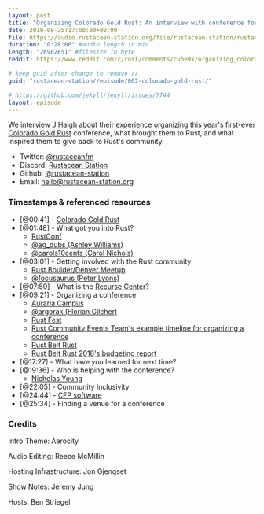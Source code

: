 ```yaml
---
layout: post
title: "Organizing Colorado Gold Rust: An interview with conference founder J Haigh"
date: 2019-08-25T17:00:00+00:00
file: https://audio.rustacean-station.org/file/rustacean-station/rustacean-station-e002-colorado-gold-rust.mp3
duration: "0:28:06" #audio length in min
length: "26982651" #filesize in byte
reddit: https://www.reddit.com/r/rust/comments/cvbe9x/organizing_colorado_gold_rust_an_interview_with/

# keep guid after change to remove //
guid: "rustacean-station//episode/002-colorado-gold-rust/"

# https://github.com/jekyll/jekyll/issues/7744
layout: episode
---
```


We interview J Haigh about their experience organizing this year's first-ever [Colorado Gold Rust](https://www.cogoldrust.com/) conference, what brought them to Rust, and what inspired them to give back to Rust's community. 

 - Twitter: [@rustaceanfm](https://twitter.com/rustaceanfm)
 - Discord: [Rustacean Station](https://discord.gg/cHc3Gyc)
 - Github: [@rustacean-station](https://github.com/rustacean-station/)
 - Email: [hello@rustacean-station.org](mailto:hello@rustacean-station.org)

### Timestamps & referenced resources

* [@00:41] - [Colorado Gold Rust](https://www.cogoldrust.com/)
* [@01:48] - What got you into Rust?
  * [RustConf](https://rustconf.com/)
  * [@ag_dubs (Ashley Williams)](https://twitter.com/ag_dubs)
  * [@carols10cents (Carol Nichols)](https://twitter.com/carols10cents)
* [@03:01] - Getting involved with the Rust community
  * [Rust Boulder/Denver Meetup](https://www.meetup.com/Rust-Boulder-Denver/)
  * [@focusaurus (Peter Lyons)](https://twitter.com/focusaurus)
* [@07:50] - What is the [Recurse Center](https://www.recurse.com/)?
* [@09:21] - Organizing a conference
  * [Auraria Campus](https://www.ahec.edu/)
  * [@argorak (Florian Gilcher)](https://twitter.com/Argorak)
  * [Rust Fest](https://www.rustfest.eu)
  * [Rust Community Events Team's example timeline for organizing a conference](https://github.com/rust-community/events-team/blob/master/guidelines/timeline.md)
  * [Rust Belt Rust](https://www.rust-belt-rust.com/) 
  * [Rust Belt Rust 2018's budgeting report](https://www.integer32.com/2018/11/29/2018-rust-belt-rust-finance-report.html)
* [@17:27] - What have you learned for next time?
* [@19:36] - Who is helping with the conference?
  * [Nicholas Young](https://www.secretfader.com/)
* [@22:05] - Community Inclusivity
* [@24:44] - [CFP software](https://github.com/rubycentral/cfp-app)
* [@25:34] - Finding a venue for a conference

### Credits

Intro Theme: Aerocity

Audio Editing: Reece McMillin

Hosting Infrastructure: Jon Gjengset

Show Notes: Jeremy Jung

Hosts: Ben Striegel
